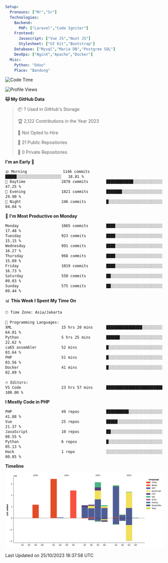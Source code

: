 ```yaml
Setup:
  Pronouns: ["Mr","Sr"]
  Technologies:
    Backend:
      PHP: ["Laravel","Code Igniter"]
    Frontend:
      Javascript: ["Vue JS","Nuxt JS"]
      Stylesheet: ["UI Kit","Bootstrap"]
    Database: ["Mysql","Maria DB","Postgree SQL"]
    DevOps: ["NginX","Apache","Docker"]
  Misc:
    Python: "Odoo"
    Place: "Bandung"
```

<!--START_SECTION:waka-->
![Code Time](http://img.shields.io/badge/Code%20Time-775%20hrs%2057%20mins-blue)

![Profile Views](http://img.shields.io/badge/Profile%20Views-4-blue)

**🐱 My GitHub Data** 

> 📦 ? Used in GitHub's Storage 
 > 
> 🏆 2,122 Contributions in the Year 2023
 > 
> 🚫 Not Opted to Hire
 > 
> 📜 21 Public Repositories 
 > 
> 🔑 0 Private Repositories 
 > 
**I'm an Early 🐤** 

```text
🌞 Morning                1146 commits        █████░░░░░░░░░░░░░░░░░░░░   18.81 % 
🌆 Daytime                2878 commits        ████████████░░░░░░░░░░░░░   47.25 % 
🌃 Evening                1821 commits        ███████░░░░░░░░░░░░░░░░░░   29.90 % 
🌙 Night                  246 commits         █░░░░░░░░░░░░░░░░░░░░░░░░   04.04 % 
```
📅 **I'm Most Productive on Monday** 

```text
Monday                   1065 commits        ████░░░░░░░░░░░░░░░░░░░░░   17.48 % 
Tuesday                  923 commits         ████░░░░░░░░░░░░░░░░░░░░░   15.15 % 
Wednesday                991 commits         ████░░░░░░░░░░░░░░░░░░░░░   16.27 % 
Thursday                 968 commits         ████░░░░░░░░░░░░░░░░░░░░░   15.89 % 
Friday                   1019 commits        ████░░░░░░░░░░░░░░░░░░░░░   16.73 % 
Saturday                 550 commits         ██░░░░░░░░░░░░░░░░░░░░░░░   09.03 % 
Sunday                   575 commits         ██░░░░░░░░░░░░░░░░░░░░░░░   09.44 % 
```


📊 **This Week I Spent My Time On** 

```text
🕑︎ Time Zone: Asia/Jakarta

💬 Programming Languages: 
XML                      15 hrs 20 mins      ████████████████░░░░░░░░░   64.01 % 
Python                   5 hrs 25 mins       ██████░░░░░░░░░░░░░░░░░░░   22.62 % 
ca65 assembler           52 mins             █░░░░░░░░░░░░░░░░░░░░░░░░   03.64 % 
PHP                      51 mins             █░░░░░░░░░░░░░░░░░░░░░░░░   03.56 % 
Docker                   41 mins             █░░░░░░░░░░░░░░░░░░░░░░░░   02.89 % 

🔥 Editors: 
VS Code                  23 hrs 57 mins      █████████████████████████   100.00 % 
```

**I Mostly Code in PHP** 

```text
PHP                      49 repos            ██████████░░░░░░░░░░░░░░░   41.88 % 
Vue                      25 repos            █████░░░░░░░░░░░░░░░░░░░░   21.37 % 
JavaScript               10 repos            ██░░░░░░░░░░░░░░░░░░░░░░░   08.55 % 
Python                   6 repos             █░░░░░░░░░░░░░░░░░░░░░░░░   05.13 % 
Hack                     1 repo              ░░░░░░░░░░░░░░░░░░░░░░░░░   00.85 % 
```



**Timeline**

![Lines of Code chart](https://raw.githubusercontent.com/vheins/vheins/main/assets/bar_graph.png)


 Last Updated on 25/10/2023 18:37:58 UTC
<!--END_SECTION:waka-->

